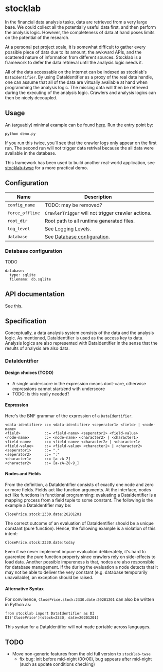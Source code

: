 # stocklab
In the financial data analysis tasks,
data are retrieved from a very large base.
We could collect all the potentially useful data first, and then perform the analysis logic.
However, the completeness of data at hand poses limits on the potential of the research.

At a personal pet project scale,
it is somewhat difficult to gather every possible piece of data
due to its amount, the awkward APIs, and the scattered nature of information from different sources.
Stocklab is a framework to defer the data retrieval until the analysis logic needs it.

All of the data accessable on the internet can be indexed as stocklab's `DataIdentifier`.
By using DataIdentifier as a proxy of the real data handle,
one can assume that all of the data are virtually available at hand when programming the analysis logic.
The missing data will then be retrieved during the executing of the analysis logic.
Crawlers and analysis logics can then be nicely decoupled.

## Usage
An (arguably) minimal example can be found [here](demo).
Run the entry point by:
```
python demo.py
```
If you run this twice, you'll see that the crawler logs only appear on the first run.
The second run will not trigger data retrival because the all data were available in the database.

This framework has been used to build another real-world application,
see [stocklab-twse](https://github.com/hchsiao/stocklab-twse) for a more practical demo.

## Configuration
| Name | Description |
|------|-------------|
| `config_name` | TODO: may be removed? |
| `force_offline` | `CrawlerTrigger` will not trigger crawler actions. |
| `root_dir` | Root path to all runtime generated files. |
| `log_level` | See [Logging Levels](https://docs.python.org/3/library/logging.html#levels). |
| `database` | See [Database configuration](#database-configuration). |

### Database configuration
TODO
```
database:
  type: sqlite
  filename: db.sqlite
```

## API documentation
See [this](https://hchsiao.github.io/stocklab/).

## Specification
Conceptually, a data analysis system consists of the data and the analysis logic.
As mentioned, DataIdentifier is used as the access key to data.
Analysis logics are also represented with DataIdentifier in the sense that the results of analysis are also data.

### DataIdentifier

#### Design choices (TODO)
- A single underscore in the expression means dont-care, otherwise expressions cannot start/end with underscore
- TODO: is this really needed?

#### Expression
Here's the BNF grammar of the expression of a `DataIdentifier`.
```
<data-identifier> ::= <data-identifier> <seperator1> <field> | <node-name>
<field>           ::= <field-name> <seperator2> <field-value>
<node-name>       ::= <node-name> <character2> | <character1>
<field-name>      ::= <field-name> <character2> | <character1>
<field-value>     ::= <field-value> <character2> | <character2>
<seperator1>      ::= "."
<seperator2>      ::= ":"
<character1>      ::= [a-zA-Z]
<character2>      ::= [a-zA-Z0-9_]
```

#### Nodes and Fields
From the definition, a DataIdentifier consists of exactly one node and zero or more fields.
Fields act like function arguments.
At the interface, nodes act like functions in functional programming:
evaluating a DataIdentifier is a mapping process from a field tuple to some constant.
The following is the example a DataIdentifier may be:
```
ClosePrice.stock:2330.date:20201201
```

The correct outcome of an evaluation of DataIdentifier should be a unique constant (pure function).
Hence, the following example is a violation of this intent:
```
ClosePrice.stock:2330.date:today
```

Even if we never implement impure evaluation deliberately,
it's hard to guarentee the pure function property since crawlers rely on side-effects to load data.
Another possible impureness is that, nodes are also responsible for database management.
If the during the evaluation a node detects that it may not be able to deliver the very constant (e.g. database temporarily unavailable),
an exception should be raised.

#### Alternative Syntax
For convinence, `ClosePrice.stock:2330.date:20201201` can also be written in Python as:
```
from stocklab import DataIdentifier as DI
DI('ClosePrice')(stock=2330, date=20201201)
```

This syntax for a DataIdentifier will not made portable across languages.

## TODO
- Move non-generic features from the old full version to `stocklab-twse`
  - fix bug: init before mid-night (00:00), bug appears after mid-night (such as update conditions checking)
